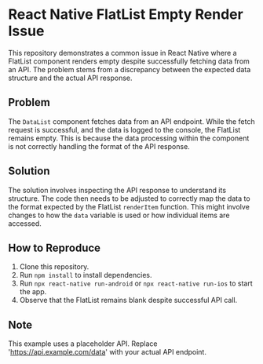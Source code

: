 # React Native FlatList Empty Render Issue

This repository demonstrates a common issue in React Native where a FlatList component renders empty despite successfully fetching data from an API. The problem stems from a discrepancy between the expected data structure and the actual API response.

## Problem

The `DataList` component fetches data from an API endpoint.  While the fetch request is successful, and the data is logged to the console, the FlatList remains empty. This is because the data processing within the component is not correctly handling the format of the API response.

## Solution

The solution involves inspecting the API response to understand its structure. The code then needs to be adjusted to correctly map the data to the format expected by the FlatList `renderItem` function.  This might involve changes to how the `data` variable is used or how individual items are accessed.

## How to Reproduce

1. Clone this repository.
2. Run `npm install` to install dependencies.
3. Run `npx react-native run-android` or `npx react-native run-ios` to start the app.
4. Observe that the FlatList remains blank despite successful API call.

## Note

This example uses a placeholder API.  Replace 'https://api.example.com/data' with your actual API endpoint.
